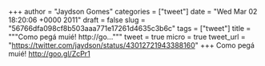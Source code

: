 
+++
author = "Jaydson Gomes"
categories = ["tweet"]
date = "Wed Mar 02 18:20:06 +0000 2011"
draft = false
slug = "56766dfa098cf8b503aaa771e17261d4635c3b6c"
tags = ["tweet"]
title = """Como pegá muié! http://go..."""
tweet = true
micro = true
tweet_url = "https://twitter.com/jaydson/status/43012721943388160"
+++
Como pegá muié! http://goo.gl/ZcPr1
